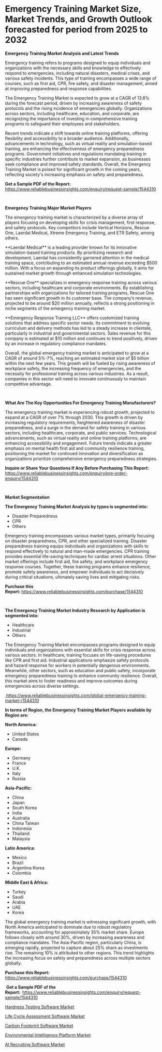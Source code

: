 <p><h1>Emergency Training Market Size, Market Trends, and Growth Outlook forecasted for period from 2025 to 2032</h1></p><p><strong>Emergency Training Market Analysis and Latest Trends</strong></p>
<p><p>Emergency training refers to programs designed to equip individuals and organizations with the necessary skills and knowledge to effectively respond to emergencies, including natural disasters, medical crises, and various safety incidents. This type of training encompasses a wide range of courses, such as first aid, CPR, fire safety, and disaster management, aimed at improving preparedness and response capabilities.</p><p>The Emergency Training Market is expected to grow at a CAGR of 13.8% during the forecast period, driven by increasing awareness of safety protocols and the rising incidence of emergencies globally. Organizations across sectors, including healthcare, education, and corporate, are recognizing the importance of investing in comprehensive training programs to safeguard their employees and stakeholders.</p><p>Recent trends indicate a shift towards online training platforms, offering flexibility and accessibility to a broader audience. Additionally, advancements in technology, such as virtual reality and simulation-based training, are enhancing the effectiveness of emergency preparedness programs. Government initiatives and regulations mandating training in specific industries further contribute to market expansion, as businesses seek compliance and improved safety standards. Overall, the Emergency Training Market is poised for significant growth in the coming years, reflecting society's increasing emphasis on safety and preparedness.</p></p>
<p><strong>Get a Sample PDF of the Report:&nbsp;</strong> <a href="https://www.reliablebusinessinsights.com/enquiry/request-sample/1544310?utm_campaign=115&utm_medium=2&utm_source=Github&utm_content=ia&utm_term=09032025&utm_id=emergency-training">https://www.reliablebusinessinsights.com/enquiry/request-sample/1544310</a></p>
<p>&nbsp;</p>
<p><strong>Emergency Training Major Market Players</strong></p>
<p><p>The emergency training market is characterized by a diverse array of players focusing on developing skills for crisis management, first response, and safety protocols. Key competitors include Vertical Horizons, Rescue One, Laerdal Medical, Xtreme Emergency Training, and ETR Safety, among others.</p><p>**Laerdal Medical** is a leading provider known for its innovative simulation-based training products. By prioritizing research and development, Laerdal has consistently garnered attention in the medical training space, contributing to an estimated annual revenue exceeding $500 million. With a focus on expanding its product offerings globally, it aims for sustained market growth through enhanced simulation technologies.</p><p>**Rescue One** specializes in emergency response training across various sectors, including healthcare and corporate environments. By establishing partnerships with organizations for tailored training programs, Rescue One has seen significant growth in its customer base. The company’s revenue, projected to be around $20 million annually, reflects a strong positioning in niche segments of the emergency training market.</p><p>**Emergency Response Training LLC** offers customized training solutions that address specific sector needs. Its commitment to evolving curriculum and delivery methods has led to a steady increase in clientele, particularly in industrial and governmental sectors. Sales revenue for this company is estimated at $10 million and continues to trend positively, driven by an increase in regulatory compliance mandates.</p><p>Overall, the global emergency training market is anticipated to grow at a CAGR of around 5%-7%, reaching an estimated market size of $5 billion within the next few years. This growth will be fueled by rising awareness of workplace safety, the increasing frequency of emergencies, and the necessity for professional training across various industries. As a result, companies in this sector will need to innovate continuously to maintain competitive advantage.</p></p>
<p>&nbsp;</p>
<p><strong>What Are The Key Opportunities For Emergency Training Manufacturers?</strong></p>
<p><p>The emergency training market is experiencing robust growth, projected to expand at a CAGR of over 7% through 2030. This growth is driven by increasing regulatory requirements, heightened awareness of disaster preparedness, and a surge in the demand for safety training in various sectors, including healthcare, corporate, and public services. Technological advancements, such as virtual reality and online training platforms, are enhancing accessibility and engagement. Future trends indicate a greater emphasis on mental health first aid and community resilience training, positioning the market for continued innovation and diversification as organizations prioritize comprehensive emergency preparedness strategies.</p></p>
<p><strong>Inquire or Share Your Questions If Any Before Purchasing This Report:</strong> <a href="https://www.reliablebusinessinsights.com/enquiry/pre-order-enquiry/1544310?utm_campaign=115&utm_medium=2&utm_source=Github&utm_content=ia&utm_term=09032025&utm_id=emergency-training">https://www.reliablebusinessinsights.com/enquiry/pre-order-enquiry/1544310</a></p>
<p>&nbsp;</p>
<p><strong>Market Segmentation</strong></p>
<p><strong>The Emergency Training Market Analysis by types is segmented into:</strong></p>
<p><ul><li>Disaster Preparedness</li><li>CPR</li><li>Others</li></ul></p>
<p><p>Emergency training encompasses various market types, primarily focusing on disaster preparedness, CPR, and other specialized training. Disaster preparedness training equips individuals and organizations with skills to respond effectively to natural and man-made emergencies. CPR training provides essential life-saving techniques for cardiac arrest situations. Other market offerings include first aid, fire safety, and workplace emergency response courses. Together, these training programs enhance resilience, promote safety awareness, and empower individuals to act decisively during critical situations, ultimately saving lives and mitigating risks.</p></p>
<p><strong>Purchase this Report:&nbsp;</strong><a href="https://www.reliablebusinessinsights.com/purchase/1544310?utm_campaign=115&utm_medium=2&utm_source=Github&utm_content=ia&utm_term=09032025&utm_id=emergency-training">https://www.reliablebusinessinsights.com/purchase/1544310</a></p>
<p>&nbsp;</p>
<p><strong>The Emergency Training Market Industry Research by Application is segmented into:</strong></p>
<p><ul><li>Healthcare</li><li>Industrial</li><li>Others</li></ul></p>
<p><p>The Emergency Training Market encompasses programs designed to equip individuals and organizations with essential skills for crisis response across various sectors. In healthcare, training focuses on life-saving procedures like CPR and first aid. Industrial applications emphasize safety protocols and hazard response for workers in potentially dangerous environments. Meanwhile, other sectors, such as education and public safety, incorporate emergency preparedness training to enhance community resilience. Overall, this market aims to foster readiness and improve outcomes during emergencies across diverse settings.</p></p>
<p><a href="https://www.reliablebusinessinsights.com/global-emergency-training-market-r1544310?utm_campaign=115&utm_medium=2&utm_source=Github&utm_content=ia&utm_term=09032025&utm_id=emergency-training">&nbsp;https://www.reliablebusinessinsights.com/global-emergency-training-market-r1544310</a></p>
<p><strong>In terms of Region, the Emergency Training Market Players available by Region are:</strong></p>
<p>
    <p> <strong> North America: </strong>
        <ul>
            <li>United States</li>
            <li>Canada</li>
        </ul>
        </p> 
    <p> <strong> Europe: </strong>
        <ul>
            <li>Germany</li>
            <li>France</li>
            <li>U.K.</li>
            <li>Italy</li>
            <li>Russia</li>
        </ul>
        </p> 
    <p> <strong> Asia-Pacific: </strong>
        <ul>
            <li>China</li>
            <li>Japan</li>
            <li>South Korea</li>
            <li>India</li>
            <li>Australia</li>
            <li>China Taiwan</li>
            <li>Indonesia</li>
            <li>Thailand</li>
            <li>Malaysia</li>
        </ul>
        </p> 
    <p> <strong> Latin America: </strong>
        <ul>
            <li>Mexico</li>
            <li>Brazil</li>
            <li>Argentina Korea</li>
            <li>Colombia</li>
        </ul>
        </p> 
    <p> <strong> Middle East & Africa: </strong>
        <ul>
            <li>Turkey</li>
            <li>Saudi</li>
            <li>Arabia</li>
            <li>UAE</li>
            <li>Korea</li>
        </ul>
    </p>
    </p>
<p><p>The global emergency training market is witnessing significant growth, with North America anticipated to dominate due to robust regulatory frameworks, accounting for approximately 35% market share. Europe follows closely with around 30%, driven by increasing awareness and compliance mandates. The Asia-Pacific region, particularly China, is emerging rapidly, projected to capture about 25% share as investments rise. The remaining 10% is attributed to other regions. This trend highlights the increasing focus on safety and preparedness across multiple sectors globally.</p></p>
<p><strong>Purchase this Report: </strong><a href="https://www.reliablebusinessinsights.com/purchase/1544310?utm_campaign=115&utm_medium=2&utm_source=Github&utm_content=ia&utm_term=09032025&utm_id=emergency-training">https://www.reliablebusinessinsights.com/purchase/1544310</a></p>
<p>&nbsp;<strong>Get a Sample PDF of the Report:&nbsp;&nbsp;</strong><a href="https://www.reliablebusinessinsights.com/enquiry/request-sample/1544310?utm_campaign=115&utm_medium=2&utm_source=Github&utm_content=ia&utm_term=09032025&utm_id=emergency-training">https://www.reliablebusinessinsights.com/enquiry/request-sample/1544310</a></p>
<p><strong></strong></p>
<p><p><a href="https://github.com/ishikodehira/Market-Research-Report-List-1/blob/main/hardness-testing-software-market.md?utm_campaign=115&utm_medium=2&utm_source=Github&utm_content=ia&utm_term=09032025&utm_id=emergency-training">Hardness Testing Software Market</a></p><p><a href="https://github.com/tahjaylestro/Market-Research-Report-List-1/blob/main/life-cycle-assessment-software-market.md?utm_campaign=115&utm_medium=2&utm_source=Github&utm_content=ia&utm_term=09032025&utm_id=emergency-training">Life Cycle Assessment Software Market</a></p><p><a href="https://github.com/filinjaic7/Market-Research-Report-List-1/blob/main/carbon-footprint-software-market.md?utm_campaign=115&utm_medium=2&utm_source=Github&utm_content=ia&utm_term=09032025&utm_id=emergency-training">Carbon Footprint Software Market</a></p><p><a href="https://github.com/rocicbenton/Market-Research-Report-List-1/blob/main/environmental-intelligence-platform-market.md?utm_campaign=115&utm_medium=2&utm_source=Github&utm_content=ia&utm_term=09032025&utm_id=emergency-training">Environmental Intelligence Platform Market</a></p><p><a href="https://github.com/reeseberro3j/Market-Research-Report-List-1/blob/main/ai-recruiting-software-market.md?utm_campaign=115&utm_medium=2&utm_source=Github&utm_content=ia&utm_term=09032025&utm_id=emergency-training">AI Recruiting Software Market</a></p></p>